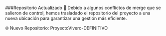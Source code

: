 ###Repositorio Actualizado 🚀
Debido a algunos conflictos de merge que se salieron de control, hemos trasladado el repositorio del proyecto a una nueva ubicación para garantizar una gestión más eficiente.

🌐 Nuevo Repositorio: ProyectoVivero-DEFINITIVO
